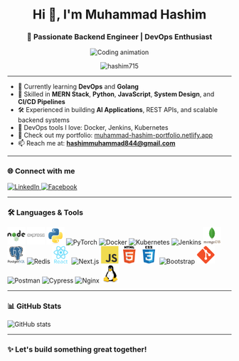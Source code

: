 <h1 align="center">Hi 👋, I'm Muhammad Hashim</h1>
<h3 align="center">🚀 Passionate Backend Engineer | DevOps Enthusiast</h3>

<p align="center">
  <img src="https://cdn.dribbble.com/users/1162077/screenshots/3848914/programmer.gif" width="400" alt="Coding animation" />
</p>

<p align="center">
  <img src="https://komarev.com/ghpvc/?username=hashim715&label=Profile%20views&color=0e75b6&style=flat" alt="hashim715" />
</p>

---

- 🌱 Currently learning **DevOps** and **Golang**
- 🧠 Skilled in **MERN Stack**, **Python**, **JavaScript**, **System Design**, and **CI/CD Pipelines**
- 🛠️ Experienced in building **AI Applications**, REST APIs, and scalable backend systems
- 🐳 DevOps tools I love: Docker, Jenkins, Kubernetes
- 🔗 Check out my portfolio: [muhammad-hashim-portfolio.netlify.app](https://muhammad-hashim-portfolio.netlify.app/)
- 📫 Reach me at: **hashimmuhammad844@gmail.com**

---

### 🌐 Connect with me

<p align="left">
  <a href="https://linkedin.com/in/muhammad-hashim" target="_blank">
    <img src="https://raw.githubusercontent.com/rahuldkjain/github-profile-readme-generator/master/src/images/icons/Social/linked-in-alt.svg" alt="LinkedIn" width="40" height="40" />
  </a>
  <a href="https://fb.com/muhammadhashimshoro" target="_blank">
    <img src="https://raw.githubusercontent.com/rahuldkjain/github-profile-readme-generator/master/src/images/icons/Social/facebook.svg" alt="Facebook" width="40" height="40" />
  </a>
</p>

---

### 🛠️ Languages & Tools

<p align="left">
  <!-- Common backend & DevOps -->
  <img src="https://raw.githubusercontent.com/devicons/devicon/master/icons/nodejs/nodejs-original-wordmark.svg" alt="Node.js" width="40" height="40"/>
  <img src="https://raw.githubusercontent.com/devicons/devicon/master/icons/express/express-original-wordmark.svg" alt="Express.js" width="40" height="40"/>
  <img src="https://raw.githubusercontent.com/devicons/devicon/master/icons/python/python-original.svg" alt="Python" width="40" height="40"/>
  <img src="https://www.vectorlogo.zone/logos/pytorch/pytorch-icon.svg" alt="PyTorch" width="40" height="40"/>
  <img src="https://www.vectorlogo.zone/logos/docker/docker-icon.svg" alt="Docker" width="40" height="40"/>
  <img src="https://www.vectorlogo.zone/logos/kubernetes/kubernetes-icon.svg" alt="Kubernetes" width="40" height="40"/>
  <img src="https://www.vectorlogo.zone/logos/jenkins/jenkins-icon.svg" alt="Jenkins" width="40" height="40"/>
  <img src="https://raw.githubusercontent.com/devicons/devicon/master/icons/mongodb/mongodb-original-wordmark.svg" alt="MongoDB" width="40" height="40"/>
  <img src="https://raw.githubusercontent.com/devicons/devicon/master/icons/postgresql/postgresql-original-wordmark.svg" alt="PostgreSQL" width="40" height="40"/>
  <img src="https://www.vectorlogo.zone/logos/redis/redis-icon.svg" alt="Redis" width="40" height="40"/>

  <!-- Web dev -->
  <img src="https://raw.githubusercontent.com/devicons/devicon/master/icons/react/react-original-wordmark.svg" alt="React" width="40" height="40"/>
  <img src="https://cdn.worldvectorlogo.com/logos/nextjs-2.svg" alt="Next.js" width="40" height="40"/>
  <img src="https://raw.githubusercontent.com/devicons/devicon/master/icons/javascript/javascript-original.svg" alt="JavaScript" width="40" height="40"/>
  <img src="https://raw.githubusercontent.com/devicons/devicon/master/icons/html5/html5-original-wordmark.svg" alt="HTML5" width="40" height="40"/>
  <img src="https://raw.githubusercontent.com/devicons/devicon/master/icons/css3/css3-original-wordmark.svg" alt="CSS3" width="40" height="40"/>
  <img src="https://www.vectorlogo.zone/logos/bootstrap/bootstrap-icon.svg" alt="Bootstrap" width="40" height="40"/>

  <!-- Dev tools & testing -->
  <img src="https://raw.githubusercontent.com/devicons/devicon/master/icons/git/git-original.svg" alt="Git" width="40" height="40"/>
  <img src="https://www.vectorlogo.zone/logos/getpostman/getpostman-icon.svg" alt="Postman" width="40" height="40"/>
  <img src="https://www.vectorlogo.zone/logos/cypressio/cypressio-icon.svg" alt="Cypress" width="40" height="40"/>
  <img src="https://www.vectorlogo.zone/logos/nginx/nginx-icon.svg" alt="Nginx" width="40" height="40"/>
  <img src="https://raw.githubusercontent.com/devicons/devicon/master/icons/linux/linux-original.svg" alt="Linux" width="40" height="40"/>
</p>

---

### 📊 GitHub Stats

<p align="left">
  <img src="https://github-readme-stats.vercel.app/api?username=hashim715&show_icons=true&theme=radical" alt="GitHub stats"/>
</p>

---

### ✨ Let's build something great together!

